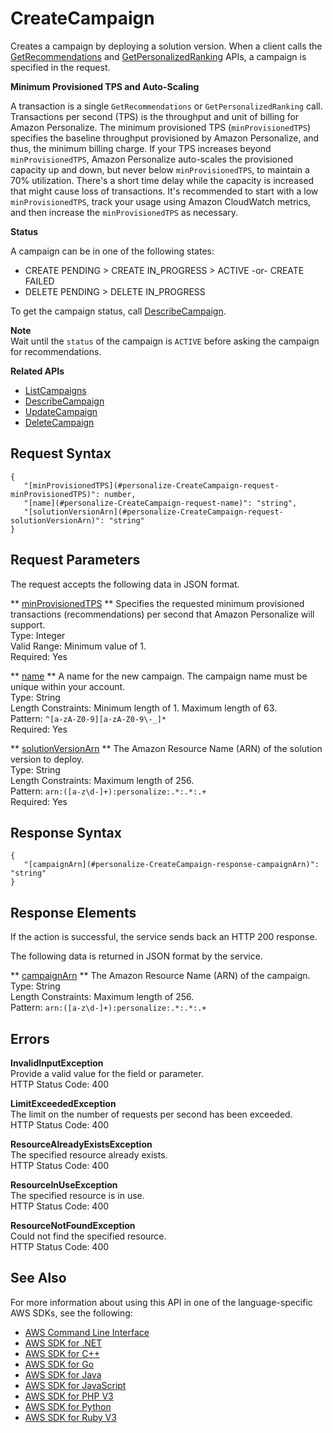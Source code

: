 # CreateCampaign<a name="API_CreateCampaign"></a>

Creates a campaign by deploying a solution version\. When a client calls the [GetRecommendations](https://docs.aws.amazon.com/personalize/latest/dg/API_RS_GetRecommendations.html) and [GetPersonalizedRanking](https://docs.aws.amazon.com/personalize/latest/dg/API_RS_GetPersonalizedRanking.html) APIs, a campaign is specified in the request\.

 **Minimum Provisioned TPS and Auto\-Scaling** 

A transaction is a single `GetRecommendations` or `GetPersonalizedRanking` call\. Transactions per second \(TPS\) is the throughput and unit of billing for Amazon Personalize\. The minimum provisioned TPS \(`minProvisionedTPS`\) specifies the baseline throughput provisioned by Amazon Personalize, and thus, the minimum billing charge\. If your TPS increases beyond `minProvisionedTPS`, Amazon Personalize auto\-scales the provisioned capacity up and down, but never below `minProvisionedTPS`, to maintain a 70% utilization\. There's a short time delay while the capacity is increased that might cause loss of transactions\. It's recommended to start with a low `minProvisionedTPS`, track your usage using Amazon CloudWatch metrics, and then increase the `minProvisionedTPS` as necessary\.

 **Status** 

A campaign can be in one of the following states:
+ CREATE PENDING > CREATE IN\_PROGRESS > ACTIVE \-or\- CREATE FAILED
+ DELETE PENDING > DELETE IN\_PROGRESS

To get the campaign status, call [DescribeCampaign](API_DescribeCampaign.md)\.

**Note**  
Wait until the `status` of the campaign is `ACTIVE` before asking the campaign for recommendations\.

**Related APIs**
+  [ListCampaigns](API_ListCampaigns.md) 
+  [DescribeCampaign](API_DescribeCampaign.md) 
+  [UpdateCampaign](API_UpdateCampaign.md) 
+  [DeleteCampaign](API_DeleteCampaign.md) 

## Request Syntax<a name="API_CreateCampaign_RequestSyntax"></a>

```
{
   "[minProvisionedTPS](#personalize-CreateCampaign-request-minProvisionedTPS)": number,
   "[name](#personalize-CreateCampaign-request-name)": "string",
   "[solutionVersionArn](#personalize-CreateCampaign-request-solutionVersionArn)": "string"
}
```

## Request Parameters<a name="API_CreateCampaign_RequestParameters"></a>

The request accepts the following data in JSON format\.

 ** [minProvisionedTPS](#API_CreateCampaign_RequestSyntax) **   <a name="personalize-CreateCampaign-request-minProvisionedTPS"></a>
Specifies the requested minimum provisioned transactions \(recommendations\) per second that Amazon Personalize will support\.  
Type: Integer  
Valid Range: Minimum value of 1\.  
Required: Yes

 ** [name](#API_CreateCampaign_RequestSyntax) **   <a name="personalize-CreateCampaign-request-name"></a>
A name for the new campaign\. The campaign name must be unique within your account\.  
Type: String  
Length Constraints: Minimum length of 1\. Maximum length of 63\.  
Pattern: `^[a-zA-Z0-9][a-zA-Z0-9\-_]*`   
Required: Yes

 ** [solutionVersionArn](#API_CreateCampaign_RequestSyntax) **   <a name="personalize-CreateCampaign-request-solutionVersionArn"></a>
The Amazon Resource Name \(ARN\) of the solution version to deploy\.  
Type: String  
Length Constraints: Maximum length of 256\.  
Pattern: `arn:([a-z\d-]+):personalize:.*:.*:.+`   
Required: Yes

## Response Syntax<a name="API_CreateCampaign_ResponseSyntax"></a>

```
{
   "[campaignArn](#personalize-CreateCampaign-response-campaignArn)": "string"
}
```

## Response Elements<a name="API_CreateCampaign_ResponseElements"></a>

If the action is successful, the service sends back an HTTP 200 response\.

The following data is returned in JSON format by the service\.

 ** [campaignArn](#API_CreateCampaign_ResponseSyntax) **   <a name="personalize-CreateCampaign-response-campaignArn"></a>
The Amazon Resource Name \(ARN\) of the campaign\.  
Type: String  
Length Constraints: Maximum length of 256\.  
Pattern: `arn:([a-z\d-]+):personalize:.*:.*:.+` 

## Errors<a name="API_CreateCampaign_Errors"></a>

 **InvalidInputException**   
Provide a valid value for the field or parameter\.  
HTTP Status Code: 400

 **LimitExceededException**   
The limit on the number of requests per second has been exceeded\.  
HTTP Status Code: 400

 **ResourceAlreadyExistsException**   
The specified resource already exists\.  
HTTP Status Code: 400

 **ResourceInUseException**   
The specified resource is in use\.  
HTTP Status Code: 400

 **ResourceNotFoundException**   
Could not find the specified resource\.  
HTTP Status Code: 400

## See Also<a name="API_CreateCampaign_SeeAlso"></a>

For more information about using this API in one of the language\-specific AWS SDKs, see the following:
+  [AWS Command Line Interface](https://docs.aws.amazon.com/goto/aws-cli/personalize-2018-05-22/CreateCampaign) 
+  [AWS SDK for \.NET](https://docs.aws.amazon.com/goto/DotNetSDKV3/personalize-2018-05-22/CreateCampaign) 
+  [AWS SDK for C\+\+](https://docs.aws.amazon.com/goto/SdkForCpp/personalize-2018-05-22/CreateCampaign) 
+  [AWS SDK for Go](https://docs.aws.amazon.com/goto/SdkForGoV1/personalize-2018-05-22/CreateCampaign) 
+  [AWS SDK for Java](https://docs.aws.amazon.com/goto/SdkForJava/personalize-2018-05-22/CreateCampaign) 
+  [AWS SDK for JavaScript](https://docs.aws.amazon.com/goto/AWSJavaScriptSDK/personalize-2018-05-22/CreateCampaign) 
+  [AWS SDK for PHP V3](https://docs.aws.amazon.com/goto/SdkForPHPV3/personalize-2018-05-22/CreateCampaign) 
+  [AWS SDK for Python](https://docs.aws.amazon.com/goto/boto3/personalize-2018-05-22/CreateCampaign) 
+  [AWS SDK for Ruby V3](https://docs.aws.amazon.com/goto/SdkForRubyV3/personalize-2018-05-22/CreateCampaign) 
